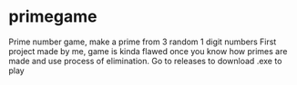 # primegame
Prime number game, make a prime from 3 random 1 digit numbers 
First project made by me, game is kinda flawed once you know how primes are made and use process of elimination.
Go to releases to download .exe to play
